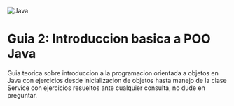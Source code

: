 ![Java](https://rosamarfil.es/tutoriales/wp-content/uploads/2019/08/java-logo-png.png)

# Guia 2: Introduccion basica a POO Java

<p>
Guia teorica sobre introduccion a la programacion orientada a objetos en Java con ejercicios desde inicializacion de
objetos hasta manejo de la clase Service con ejercicios resueltos ante cualquier consulta, no dude en preguntar.
</p> 